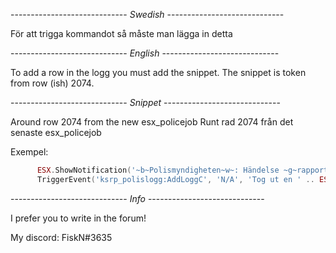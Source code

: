 ----------------------------- *Swedish* -----------------------------

För att trigga kommandot så måste man lägga in detta

----------------------------- *English* -----------------------------

To add a row in the logg you must add the snippet. The snippet is token from row (ish) 2074.

----------------------------- *Snippet* -----------------------------

Around row 2074 from the new esx_policejob
Runt rad 2074 från det senaste esx_policejob

Exempel:
```lua
      ESX.ShowNotification('~b~Polismyndigheten~w~: Händelse ~g~rapporterad~w~ i loggboken')
      TriggerEvent('ksrp_polislogg:AddLoggC', 'N/A', 'Tog ut en ' .. ESX.GetWeaponLabel(data.current.value))
```

----------------------------- *Info* -----------------------------

I prefer you to write in the forum!

My discord: FiskN#3635
